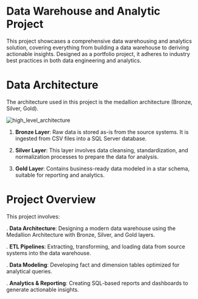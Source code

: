 # Data Warehouse and Analytic Project
This project showcases a comprehensive data warehousing and analytics solution, covering everything from building a data warehouse to deriving actionable insights. 
Designed as a portfolio project, it adheres to industry best practices in both data engineering and analytics.

# Data Architecture
The architecture used in this project is the medallion architecture (Bronze, Silver, Gold).

![high_level_architecture](https://github.com/user-attachments/assets/61f56c03-1ac7-402b-9cdb-ebe2b2383138)

1. **Bronze Layer**: Raw data is stored as-is from the source systems. It is ingested from CSV files into a SQL Server database.

2. **Silver Layer**: This layer involves data cleansing, standardization, and normalization processes to prepare the data for analysis. 

2. **Gold Layer**: Contains business-ready data modeled in a star schema, suitable for reporting and analytics.

# Project Overview
This project involves:

. **Data Architecture**: Designing a modern data warehouse using the Medallion Architecture with Bronze, Silver, and Gold layers.

. **ETL Pipelines**: Extracting, transforming, and loading data from source systems into the data warehouse.

. **Data Modeling**: Developing fact and dimension tables optimized for analytical queries.

. **Analytics & Reporting**: Creating SQL-based reports and dashboards to generate actionable insights.
